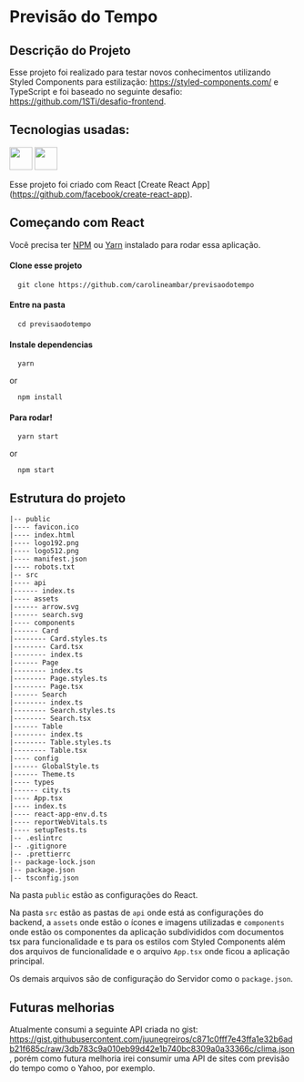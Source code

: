 # Previsão do Tempo

## Descrição do Projeto

Esse projeto foi realizado para testar novos conhecimentos utilizando Styled Components para estilização: https://styled-components.com/ e TypeScript e foi baseado no seguinte desafio: https://github.com/1STi/desafio-frontend.

## Tecnologias usadas:

<img src="https://cdn.jsdelivr.net/gh/devicons/devicon/icons/typescript/typescript-original.svg" width="40" height="40" /> <img src="https://cdn.jsdelivr.net/gh/devicons/devicon/icons/react/react-original-wordmark.svg" width="40" height="40" />


Esse projeto foi criado com React [Create React App] (https://github.com/facebook/create-react-app).

## Começando com React

Você precisa ter [NPM](https://nodejs.org/en/) ou [Yarn](https://yarnpkg.com/pt-BR/) instalado para rodar essa aplicação.

#### Clone esse projeto

```
  git clone https://github.com/carolineambar/previsaodotempo
```

#### Entre na pasta

```
  cd previsaodotempo
```

#### Instale dependencias

```
  yarn
```

or

```
  npm install
```

#### Para rodar!

```
  yarn start
```

or

```
  npm start
```

## Estrutura do projeto

```shell
|-- public
|---- favicon.ico
|---- index.html
|---- logo192.png
|---- logo512.png
|---- manifest.json
|---- robots.txt
|-- src
|---- api
|------ index.ts
|---- assets
|------ arrow.svg
|------ search.svg
|---- components
|------ Card
|-------- Card.styles.ts
|-------- Card.tsx
|-------- index.ts
|------ Page
|-------- index.ts
|-------- Page.styles.ts
|-------- Page.tsx
|------ Search
|-------- index.ts
|-------- Search.styles.ts
|-------- Search.tsx
|------ Table
|-------- index.ts
|-------- Table.styles.ts
|-------- Table.tsx
|---- config
|------ GlobalStyle.ts
|------ Theme.ts
|---- types
|------ city.ts
|---- App.tsx
|---- index.ts
|---- react-app-env.d.ts
|---- reportWebVitals.ts
|---- setupTests.ts
|-- .eslintrc
|-- .gitignore
|-- .prettierrc
|-- package-lock.json
|-- package.json
|-- tsconfig.json
```

Na pasta ```public``` estão as configurações do React.

Na pasta ```src``` estão as pastas de ```api``` onde está as configurações do backend, a ```assets``` onde estão o ícones e imagens utilizadas e ```components``` onde estão os componentes da aplicação subdivididos com documentos tsx para funcionalidade e ts para os estilos com Styled Components além dos arquivos de funcionalidade e o arquivo ```App.tsx``` onde ficou a aplicação principal.

Os demais arquivos são de configuração do Servidor como o ```package.json```.

## Futuras melhorias 

Atualmente consumi a seguinte API criada no gist: https://gist.githubusercontent.com/juunegreiros/c871c0fff7e43ffa1e32b6adb21f685c/raw/3db783c9a010eb99d42e1b740bc8309a0a33366c/clima.json , porém como futura melhoria irei consumir uma API de sites com previsão do tempo como o Yahoo, por exemplo.

